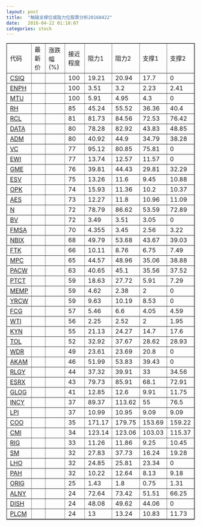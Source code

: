 ```yaml
---
layout: post
title:  "触碰支撑位或阻力位股票分析20160422"
date:   2016-04-22 01:18:07
categories: stock
---
```

<script type="text/javascript">
var stockList = []
stockList.push('gb_csiq');
stockList.push('gb_enph');
stockList.push('gb_mtu');
stockList.push('gb_rh');
stockList.push('gb_rcl');
stockList.push('gb_data');
stockList.push('gb_adm');
stockList.push('gb_vc');
stockList.push('gb_ewi');
stockList.push('gb_gme');
stockList.push('gb_esv');
stockList.push('gb_opk');
stockList.push('gb_aes');
stockList.push('gb_n');
stockList.push('gb_bv');
stockList.push('gb_fmsa');
stockList.push('gb_nbix');
stockList.push('gb_ftk');
stockList.push('gb_mpc');
stockList.push('gb_pacw');
stockList.push('gb_ptct');
stockList.push('gb_memp');
stockList.push('gb_yrcw');
stockList.push('gb_fcg');
stockList.push('gb_wti');
stockList.push('gb_kyn');
stockList.push('gb_tol');
stockList.push('gb_wdr');
stockList.push('gb_akam');
stockList.push('gb_rlgy');
stockList.push('gb_esrx');
stockList.push('gb_glog');
stockList.push('gb_incy');
stockList.push('gb_lpi');
stockList.push('gb_coo');
stockList.push('gb_cmi');
stockList.push('gb_rig');
stockList.push('gb_sm');
stockList.push('gb_lho');
stockList.push('gb_pah');
stockList.push('gb_orig');
stockList.push('gb_alny');
stockList.push('gb_dish');
stockList.push('gb_plcm');
</script>
<table border="1">
 <tr>
 <td>代码</td>
 <td>最新价</td>
 <td>涨跌幅(%)</td>
 <td>接近程度</td>
 <td>阻力1</td>
 <td>阻力2</td>
 <td>支撑1</td>
 <td>支撑2</td>
</tr>
  <tr id="csiq" class="red">
  <td><a href="http://stock.finance.sina.com.cn/usstock/quotes/CSIQ.html" target="_blank">CSIQ</a></td><td></td><td></td><td>100</td><td>19.21</td><td>20.94</td><td>17.7</td><td>0</td></tr>
  <tr id="enph" class="green">
  <td><a href="http://stock.finance.sina.com.cn/usstock/quotes/ENPH.html" target="_blank">ENPH</a></td><td></td><td></td><td>100</td><td>3.51</td><td>3.2</td><td>2.23</td><td>2.41</td></tr>
  <tr id="mtu" class="red">
  <td><a href="http://stock.finance.sina.com.cn/usstock/quotes/MTU.html" target="_blank">MTU</a></td><td></td><td></td><td>100</td><td>5.91</td><td>4.95</td><td>4.3</td><td>0</td></tr>
  <tr id="rh" class="red">
  <td><a href="http://stock.finance.sina.com.cn/usstock/quotes/RH.html" target="_blank">RH</a></td><td></td><td></td><td>85</td><td>45.24</td><td>55.52</td><td>36.36</td><td>40.4</td></tr>
  <tr id="rcl" class="green">
  <td><a href="http://stock.finance.sina.com.cn/usstock/quotes/RCL.html" target="_blank">RCL</a></td><td></td><td></td><td>81</td><td>81.73</td><td>84.56</td><td>72.53</td><td>76.42</td></tr>
  <tr id="data" class="green">
  <td><a href="http://stock.finance.sina.com.cn/usstock/quotes/DATA.html" target="_blank">DATA</a></td><td></td><td></td><td>80</td><td>78.28</td><td>82.92</td><td>43.83</td><td>48.85</td></tr>
  <tr id="adm" class="green">
  <td><a href="http://stock.finance.sina.com.cn/usstock/quotes/ADM.html" target="_blank">ADM</a></td><td></td><td></td><td>80</td><td>40.92</td><td>44.9</td><td>34.79</td><td>38.28</td></tr>
  <tr id="vc" class="red">
  <td><a href="http://stock.finance.sina.com.cn/usstock/quotes/VC.html" target="_blank">VC</a></td><td></td><td></td><td>77</td><td>95.12</td><td>80.85</td><td>75.81</td><td>0</td></tr>
  <tr id="ewi" class="red">
  <td><a href="http://stock.finance.sina.com.cn/usstock/quotes/EWI.html" target="_blank">EWI</a></td><td></td><td></td><td>77</td><td>13.74</td><td>12.57</td><td>11.57</td><td>0</td></tr>
  <tr id="gme" class="green">
  <td><a href="http://stock.finance.sina.com.cn/usstock/quotes/GME.html" target="_blank">GME</a></td><td></td><td></td><td>76</td><td>39.81</td><td>44.43</td><td>29.81</td><td>32.29</td></tr>
  <tr id="esv" class="red">
  <td><a href="http://stock.finance.sina.com.cn/usstock/quotes/ESV.html" target="_blank">ESV</a></td><td></td><td></td><td>75</td><td>13.26</td><td>11.6</td><td>9.45</td><td>10.88</td></tr>
  <tr id="opk" class="red">
  <td><a href="http://stock.finance.sina.com.cn/usstock/quotes/OPK.html" target="_blank">OPK</a></td><td></td><td></td><td>74</td><td>15.93</td><td>11.36</td><td>10.2</td><td>10.37</td></tr>
  <tr id="aes" class="green">
  <td><a href="http://stock.finance.sina.com.cn/usstock/quotes/AES.html" target="_blank">AES</a></td><td></td><td></td><td>73</td><td>12.27</td><td>11.8</td><td>10.96</td><td>11.09</td></tr>
  <tr id="n" class="red">
  <td><a href="http://stock.finance.sina.com.cn/usstock/quotes/N.html" target="_blank">N</a></td><td></td><td></td><td>72</td><td>78.79</td><td>86.62</td><td>53.59</td><td>72.89</td></tr>
  <tr id="bv" class="red">
  <td><a href="http://stock.finance.sina.com.cn/usstock/quotes/BV.html" target="_blank">BV</a></td><td></td><td></td><td>72</td><td>3.49</td><td>3.51</td><td>3.05</td><td>0</td></tr>
  <tr id="fmsa" class="green">
  <td><a href="http://stock.finance.sina.com.cn/usstock/quotes/FMSA.html" target="_blank">FMSA</a></td><td></td><td></td><td>70</td><td>4.355</td><td>3.45</td><td>2.56</td><td>3.22</td></tr>
  <tr id="nbix" class="red">
  <td><a href="http://stock.finance.sina.com.cn/usstock/quotes/NBIX.html" target="_blank">NBIX</a></td><td></td><td></td><td>68</td><td>49.79</td><td>53.68</td><td>43.67</td><td>39.03</td></tr>
  <tr id="ftk" class="red">
  <td><a href="http://stock.finance.sina.com.cn/usstock/quotes/FTK.html" target="_blank">FTK</a></td><td></td><td></td><td>66</td><td>10.11</td><td>8.76</td><td>6.75</td><td>7.49</td></tr>
  <tr id="mpc" class="green">
  <td><a href="http://stock.finance.sina.com.cn/usstock/quotes/MPC.html" target="_blank">MPC</a></td><td></td><td></td><td>65</td><td>44.57</td><td>48.96</td><td>35.06</td><td>38.88</td></tr>
  <tr id="pacw" class="red">
  <td><a href="http://stock.finance.sina.com.cn/usstock/quotes/PACW.html" target="_blank">PACW</a></td><td></td><td></td><td>63</td><td>40.65</td><td>45.1</td><td>35.56</td><td>37.52</td></tr>
  <tr id="ptct" class="green">
  <td><a href="http://stock.finance.sina.com.cn/usstock/quotes/PTCT.html" target="_blank">PTCT</a></td><td></td><td></td><td>59</td><td>18.63</td><td>27.72</td><td>5.91</td><td>7.29</td></tr>
  <tr id="memp" class="red">
  <td><a href="http://stock.finance.sina.com.cn/usstock/quotes/MEMP.html" target="_blank">MEMP</a></td><td></td><td></td><td>59</td><td>4.62</td><td>2.38</td><td>2</td><td>0</td></tr>
  <tr id="yrcw" class="red">
  <td><a href="http://stock.finance.sina.com.cn/usstock/quotes/YRCW.html" target="_blank">YRCW</a></td><td></td><td></td><td>59</td><td>9.63</td><td>10.19</td><td>8.53</td><td>0</td></tr>
  <tr id="fcg" class="green">
  <td><a href="http://stock.finance.sina.com.cn/usstock/quotes/FCG.html" target="_blank">FCG</a></td><td></td><td></td><td>57</td><td>5.46</td><td>6.6</td><td>4.05</td><td>4.59</td></tr>
  <tr id="wti" class="red">
  <td><a href="http://stock.finance.sina.com.cn/usstock/quotes/WTI.html" target="_blank">WTI</a></td><td></td><td></td><td>56</td><td>2.25</td><td>2.52</td><td>2</td><td>1.95</td></tr>
  <tr id="kyn" class="green">
  <td><a href="http://stock.finance.sina.com.cn/usstock/quotes/KYN.html" target="_blank">KYN</a></td><td></td><td></td><td>55</td><td>21.13</td><td>24.27</td><td>14.7</td><td>17.6</td></tr>
  <tr id="tol" class="green">
  <td><a href="http://stock.finance.sina.com.cn/usstock/quotes/TOL.html" target="_blank">TOL</a></td><td></td><td></td><td>52</td><td>32.92</td><td>37.67</td><td>28.62</td><td>28.93</td></tr>
  <tr id="wdr" class="red">
  <td><a href="http://stock.finance.sina.com.cn/usstock/quotes/WDR.html" target="_blank">WDR</a></td><td></td><td></td><td>49</td><td>23.61</td><td>23.69</td><td>20.8</td><td>0</td></tr>
  <tr id="akam" class="red">
  <td><a href="http://stock.finance.sina.com.cn/usstock/quotes/AKAM.html" target="_blank">AKAM</a></td><td></td><td></td><td>46</td><td>51.99</td><td>53.83</td><td>39.43</td><td>0</td></tr>
  <tr id="rlgy" class="red">
  <td><a href="http://stock.finance.sina.com.cn/usstock/quotes/RLGY.html" target="_blank">RLGY</a></td><td></td><td></td><td>44</td><td>37.32</td><td>39.91</td><td>33</td><td>34.56</td></tr>
  <tr id="esrx" class="green">
  <td><a href="http://stock.finance.sina.com.cn/usstock/quotes/ESRX.html" target="_blank">ESRX</a></td><td></td><td></td><td>43</td><td>79.73</td><td>85.91</td><td>68.1</td><td>72.91</td></tr>
  <tr id="glog" class="green">
  <td><a href="http://stock.finance.sina.com.cn/usstock/quotes/GLOG.html" target="_blank">GLOG</a></td><td></td><td></td><td>41</td><td>12.85</td><td>12.6</td><td>9.91</td><td>11.75</td></tr>
  <tr id="incy" class="green">
  <td><a href="http://stock.finance.sina.com.cn/usstock/quotes/INCY.html" target="_blank">INCY</a></td><td></td><td></td><td>37</td><td>89.37</td><td>113.62</td><td>55</td><td>76.5</td></tr>
  <tr id="lpi" class="red">
  <td><a href="http://stock.finance.sina.com.cn/usstock/quotes/LPI.html" target="_blank">LPI</a></td><td></td><td></td><td>37</td><td>10.99</td><td>10.95</td><td>9.09</td><td>9.09</td></tr>
  <tr id="coo" class="green">
  <td><a href="http://stock.finance.sina.com.cn/usstock/quotes/COO.html" target="_blank">COO</a></td><td></td><td></td><td>35</td><td>171.17</td><td>179.75</td><td>153.69</td><td>159.22</td></tr>
  <tr id="cmi" class="green">
  <td><a href="http://stock.finance.sina.com.cn/usstock/quotes/CMI.html" target="_blank">CMI</a></td><td></td><td></td><td>34</td><td>123.14</td><td>123.06</td><td>103.03</td><td>115.37</td></tr>
  <tr id="rig" class="green">
  <td><a href="http://stock.finance.sina.com.cn/usstock/quotes/RIG.html" target="_blank">RIG</a></td><td></td><td></td><td>33</td><td>11.26</td><td>11.86</td><td>9.25</td><td>10.45</td></tr>
  <tr id="sm" class="red">
  <td><a href="http://stock.finance.sina.com.cn/usstock/quotes/SM.html" target="_blank">SM</a></td><td></td><td></td><td>32</td><td>27.83</td><td>37.73</td><td>16.24</td><td>19.28</td></tr>
  <tr id="lho" class="red">
  <td><a href="http://stock.finance.sina.com.cn/usstock/quotes/LHO.html" target="_blank">LHO</a></td><td></td><td></td><td>32</td><td>24.85</td><td>25.81</td><td>23.34</td><td>0</td></tr>
  <tr id="pah" class="red">
  <td><a href="http://stock.finance.sina.com.cn/usstock/quotes/PAH.html" target="_blank">PAH</a></td><td></td><td></td><td>32</td><td>10.22</td><td>12.64</td><td>8.13</td><td>9.18</td></tr>
  <tr id="orig" class="green">
  <td><a href="http://stock.finance.sina.com.cn/usstock/quotes/ORIG.html" target="_blank">ORIG</a></td><td></td><td></td><td>25</td><td>1.43</td><td>1.8</td><td>0.75</td><td>1.31</td></tr>
  <tr id="alny" class="green">
  <td><a href="http://stock.finance.sina.com.cn/usstock/quotes/ALNY.html" target="_blank">ALNY</a></td><td></td><td></td><td>24</td><td>72.64</td><td>73.42</td><td>51.51</td><td>66.25</td></tr>
  <tr id="dish" class="green">
  <td><a href="http://stock.finance.sina.com.cn/usstock/quotes/DISH.html" target="_blank">DISH</a></td><td></td><td></td><td>24</td><td>48.08</td><td>49.62</td><td>44.06</td><td>0</td></tr>
  <tr id="plcm" class="green">
  <td><a href="http://stock.finance.sina.com.cn/usstock/quotes/PLCM.html" target="_blank">PLCM</a></td><td></td><td></td><td>24</td><td>13</td><td>13.24</td><td>10.83</td><td>11.73</td></tr>
</table>

